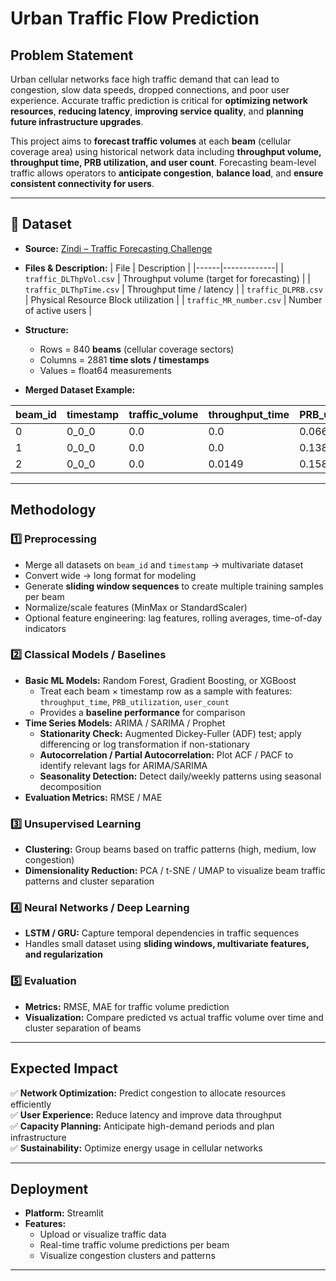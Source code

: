 #  Urban Traffic Flow Prediction

##  Problem Statement
Urban cellular networks face high traffic demand that can lead to congestion, slow data speeds, dropped connections, and poor user experience. Accurate traffic prediction is critical for **optimizing network resources**, **reducing latency**, **improving service quality**, and **planning future infrastructure upgrades**.

This project aims to **forecast traffic volumes** at each **beam** (cellular coverage area) using historical network data including **throughput volume, throughput time, PRB utilization, and user count**. Forecasting beam-level traffic allows operators to **anticipate congestion**, **balance load**, and **ensure consistent connectivity for users**.

---

## 📂 Dataset

- **Source:** [Zindi – Traffic Forecasting Challenge](https://zindi.africa/competitions/spatio-temporal-beam-level-traffic-forecasting-challenge/data)

- **Files & Description:**
  | File | Description |
  |------|-------------|
  | `traffic_DLThpVol.csv` | Throughput volume (target for forecasting) |
  | `traffic_DLThpTime.csv` | Throughput time / latency |
  | `traffic_DLPRB.csv` | Physical Resource Block utilization |
  | `traffic_MR_number.csv` | Number of active users |

- **Structure:**
  - Rows = 840 **beams** (cellular coverage sectors)
  - Columns = 2881 **time slots / timestamps**
  - Values = float64 measurements

- **Merged Dataset Example:**

| beam_id | timestamp | traffic_volume | throughput_time | PRB_utilization | user_count |
|---------|-----------|----------------|----------------|----------------|------------|
| 0       | 0_0_0     | 0.0            | 0.0            | 0.0667         | 0.0        |
| 1       | 0_0_0     | 0.0            | 0.0            | 0.1389         | 0.0        |
| 2       | 0_0_0     | 0.0            | 0.0149         | 0.1589         | 0.1735     |

---

##  Methodology

### 1️⃣ Preprocessing
- Merge all datasets on `beam_id` and `timestamp` → multivariate dataset
- Convert wide → long format for modeling
- Generate **sliding window sequences** to create multiple training samples per beam
- Normalize/scale features (MinMax or StandardScaler)
- Optional feature engineering: lag features, rolling averages, time-of-day indicators

### 2️⃣ Classical Models / Baselines
- **Basic ML Models:** Random Forest, Gradient Boosting, or XGBoost  
  - Treat each beam × timestamp row as a sample with features: `throughput_time`, `PRB_utilization`, `user_count`  
  - Provides a **baseline performance** for comparison
- **Time Series Models:** ARIMA / SARIMA / Prophet  
  - **Stationarity Check:** Augmented Dickey-Fuller (ADF) test; apply differencing or log transformation if non-stationary  
  - **Autocorrelation / Partial Autocorrelation:** Plot ACF / PACF to identify relevant lags for ARIMA/SARIMA  
  - **Seasonality Detection:** Detect daily/weekly patterns using seasonal decomposition
- **Evaluation Metrics:** RMSE / MAE

### 3️⃣ Unsupervised Learning
- **Clustering:** Group beams based on traffic patterns (high, medium, low congestion)
- **Dimensionality Reduction:** PCA / t-SNE / UMAP to visualize beam traffic patterns and cluster separation

### 4️⃣ Neural Networks / Deep Learning
- **LSTM / GRU:** Capture temporal dependencies in traffic sequences  
- Handles small dataset using **sliding windows, multivariate features, and regularization**

### 5️⃣ Evaluation
- **Metrics:** RMSE, MAE for traffic volume prediction
- **Visualization:** Compare predicted vs actual traffic volume over time and cluster separation of beams

---

##  Expected Impact
✅ **Network Optimization:** Predict congestion to allocate resources efficiently  
✅ **User Experience:** Reduce latency and improve data throughput  
✅ **Capacity Planning:** Anticipate high-demand periods and plan infrastructure  
✅ **Sustainability:** Optimize energy usage in cellular networks  

---

##  Deployment
- **Platform:** Streamlit
- **Features:**
  - Upload or visualize traffic data
  - Real-time traffic volume predictions per beam
  - Visualize congestion clusters and patterns

---

